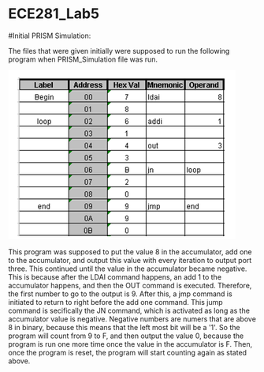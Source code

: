 ECE281_Lab5
===========


#Initial PRISM Simulation: 

The files that were given initially were supposed to run the following program when PRISM_Simulation file was run. 

![alt text](https://raw.githubusercontent.com/JohnTerragnoli/ECE281_Lab5/master/InitialProgramPic.PNG "Initial Program Description")

This program was supposed to put the value 8 in the accumulator, add one to the accumulator, and output this value with every iteration to output port three.  This continued until the value in the accumulator became negative. This is because after the LDAI command happens, an add 1 to the accumulator happens, and then the OUT command is executed. Therefore, the first number to go to the output is 9. After this, a jmp command is initiated to return to right before the add one command.  This jump command is secifically the JN command, which is activated as long as the accumulator value is negative.  Negative numbers are numers that are above 8 in binary, because this means that the left most bit will be a '1'.  So the program will count from 9 to F, and then output the value 0, because the program is run one more time once the value in the accumulator is F.  Then, once the program is reset, the program will start counting again as stated above.  


